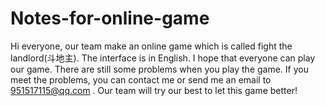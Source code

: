# Notes-for-online-game

Hi everyone, our team make an online game which is called fight the landlord(斗地主).  The interface is in English. I hope that everyone can play our game. There are still some problems when you play the game.  If you meet the problems, you can contact me or send me an email to 951517115@qq.com . Our team will try our best to let this game better!
